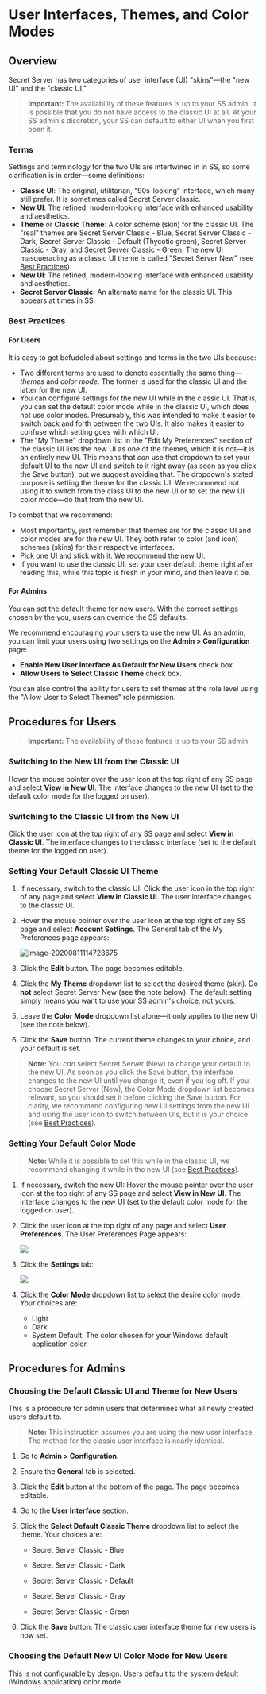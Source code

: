 [title]: # (User Interfaces, Themes, and Color Modes)
[tags]: # (color modes, Themes, ui, user interfaces)
[priority]: # (1000)

# User Interfaces, Themes, and Color Modes

## Overview

Secret Server has two categories of user interface (UI) "skins"—the "new UI" and the "classic UI."

> **Important:** The availability of these features is up to your SS admin. It is possible that you do not have access to the classic UI at all. At your SS admin's discretion, your SS can default to either UI when you first open it.

### Terms

Settings and terminology for the two UIs are intertwined in in SS, so some clarification is in order—some definitions:

- **Classic UI**: The original, utilitarian, "90s-looking" interface, which many still prefer. It is sometimes called Secret Server classic.
- **New UI**: The refined, modern-looking interface with enhanced usability and aesthetics.
- **Theme** or **Classic Theme**: A color scheme (skin) for the classic UI. The "real" themes are Secret Server Classic - Blue, Secret Server Classic - Dark, Secret Server Classic - Default (Thycotic green), Secret Server Classic - Gray, and Secret Server Classic - Green. The new UI masquerading as a classic UI theme is called "Secret Server New" (see [Best Practices](#best-practices)).
- **New UI**: The refined, modern-looking interface with enhanced usability and aesthetics.
- **Secret Server Classic:** An alternate name for the classic UI. This appears at times in SS.

### Best Practices

#### For Users

It is easy to get befuddled about settings and terms in the two UIs because:

- Two different terms are used to denote essentially the same thing—*themes* and *color mode*. The former is used for the classic UI and the latter for the new UI.
- You can configure settings for the new UI while in the classic UI. That is, you can set the default color mode while in the classic UI, which does not use color modes. Presumably, this was intended to make it easier to switch back and forth between the two UIs. It also makes it easier to confuse which setting goes with which UI.
- The "My Theme" dropdown list in the "Edit My Preferences" section of the classic UI lists the new UI as one of the themes, which it is not—it is an entirely new UI. This means that *can* use that dropdown to set your default UI to the new UI and switch to it right away (as soon as you click the Save button), but we suggest avoiding that. The dropdown's stated purpose is setting the theme for the classic UI. We recommend not using it to switch from the class UI to the new UI or to set the new UI color mode—do that from the new UI.

To combat that we recommend:

- Most importantly, just remember that themes are for the classic UI and color modes are for the new UI. They both refer to color (and icon) schemes (skins) for their respective interfaces.
- Pick one UI and stick with it. We recommend the new UI.
- If you want to use the classic UI, set your user default theme right after reading this, while this topic is fresh in your mind, and then leave it be.

#### For Admins

You can set the default theme for new users. With the correct settings chosen by the you, users can override the SS defaults.

We recommend encouraging your users to use the new UI. As an admin, you can limit your users using two settings on the **Admin > Configuration** page:

- **Enable New User Interface As Default for New Users** check box.
- **Allow Users to Select Classic Theme** check box.

You can also control the ability for users to set themes at the role level using the "Allow User to Select Themes" role permission.

## Procedures for Users

> **Important:** The availability of these features is up to your SS admin.

### Switching to the New UI from the Classic UI

Hover the mouse pointer over the user icon at the top right of any SS page and select **View in New UI**. The interface changes to the new UI (set to the default color mode for the logged on user).

### Switching to the Classic UI from the New UI

Click the user icon at the top right of any SS page and select **View in Classic UI**. The interface changes to the classic interface (set to the default theme for the logged on user).

### Setting Your Default Classic UI Theme

1. If necessary, switch to the classic UI: Click the user icon in the top right of any page and select **View in Classic UI**. The user interface changes to the classic UI.

1. Hover the mouse pointer over the user icon at the top right of any SS page and select **Account Settings**. The General tab of the My Preferences page appears:

   ![image-20200811114723675](images/image-20200811114723675.png)

1. Click the **Edit** button. The page becomes editable.

1. Click the **My Theme** dropdown list to select the desired theme (skin). Do **not** select Secret Server New (see the note below). The default setting simply means you want to use your SS admin's choice, not yours.

1. Leave the **Color Mode** dropdown list alone—it only applies to the new UI (see the note below).

1. Click the **Save** button. The current theme changes to your choice, and your default is set.

> **Note:** You *can* select Secret Server (New) to change your default to the new UI. As soon as you click the Save button, the interface changes to the new UI until you change it, even if you log off. If you choose Secret Server (New), the Color Mode dropdown list becomes relevant, so you should set it before clicking the Save button. For clarity, we recommend configuring new UI settings from the new UI and using the user icon to switch between UIs, but it is your choice (see [Best Practices](#best-practices)).

### Setting Your Default Color Mode

>**Note:** While it is possible to set this while in the classic UI, we recommend changing it while in the new UI (see [Best Practices](#best-practices)).

1. If necessary, switch the new UI: Hover the mouse pointer over the user icon at the top right of any SS page and select **View in New UI**. The interface changes to the new UI (set to the default color mode for the logged on user).

1. Click the user icon at the top right of any page and select **User Preferences**. The User Preferences Page appears:

   ![](images/image-20200813151945804.png)

1. Click the **Settings** tab:

   ![](images/image-20200813154417623.png)

1. Click the **Color Mode** dropdown list to select the desire color mode. Your choices are:

   - Light
   - Dark
   - System Default: The color chosen for your Windows default application color.

## Procedures for Admins

### Choosing the Default Classic UI and Theme for New Users

This is a procedure for admin users that determines what all newly created users default to.

>**Note:** This instruction assumes you are using the new user interface. The method for the classic user interface is nearly identical.

1. Go to **Admin > Configuration**.

1. Ensure the **General** tab is selected.

1. Click the **Edit** button at the bottom of the page. The page becomes editable.

1. Go to the **User Interface** section.

1. Click the **Select Default Classic Theme** dropdown list to select the theme. Your choices are:

   - Secret Server Classic - Blue

   - Secret Server Classic - Dark

   - Secret Server Classic - Default

   - Secret Server Classic - Gray

   - Secret Server Classic - Green

1. Click the **Save** button. The classic user interface theme for new users is now set.

### Choosing the Default New UI Color Mode for New Users

This is not configurable by design. Users default to the system default (Windows application) color mode.